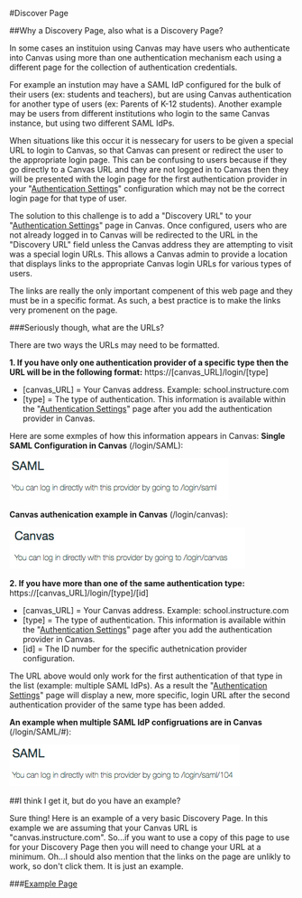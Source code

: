 #Discover Page

##Why a Discovery Page, also what is a Discovery Page?

In some cases an instituion using Canvas may have users who authenticate into Canvas using more than one authentication mechanism each using a different page for the collection of authentication credentials.

For example an instution may have a SAML IdP configured for the bulk of their users (ex: students and teachers), but are using Canvas authentication for another type of users (ex: Parents of K-12 students). Another example may be users from different institutions who login to the same Canvas instance, but using two different SAML IdPs. 

When situations like this occur it is nessecary for users to be given a special URL to login to Canvas, so that Canvas can present or redirect the user to the appropriate login page. This can be confusing to users because if they go directly to a Canvas URL and they are not logged in to Canvas then they will be presented with the login page for the first authentication provider in your "[Authentication Settings](https://community.canvaslms.com/docs/DOC-4284)" configuration which may not be the correct login page for that type of user.

The solution to this challenge is to add a "Discovery URL" to your "[Authentication Settings](https://community.canvaslms.com/docs/DOC-4284)" page in Canvas. Once configured, users who are not already logged in to Canvas will be redirected to the URL in the "Discovery URL" field unless the Canvas address they are attempting to visit was a special login URLs. This allows a Canvas admin to provide a location that displays links to the appropriate Canvas login URLs for various types of users.

The links are really the only important compenent of this web page and they must be in a specific format. As such, a best practice is to make the links very promenent on the page.

###Seriously though, what are the URLs?

There are two ways the URLs may need to be formatted. 

**1. If you have only one authentication provider of a specific type then the URL will be in the following format:**
  https://[canvas_URL]/login/[type]
   * [canvas_URL] = Your Canvas address. Example: school.instructure.com
   * [type] = The type of authentication. This information is available within the "[Authentication Settings](https://community.canvaslms.com/docs/DOC-4284)" page after you add the authentication provider in Canvas.
   
Here are some exmples of how this information appears in Canvas:
**Single SAML Configuration in Canvas** (/login/SAML):
    
  ![Screenshot displaying an example of SAML authentication login URL: /login/saml](images/singlesaml.png)
    
**Canvas authenication example in Canvas** (/login/canvas):

  ![Screenshot displaying an example of Canvas authentication login URL: /login/canvas](images/canvas.png)
    
**2. If you have more than one of the same authentication type:** 
https://[canvas_URL]/login/[type]/[id]
   * [canvas_URL] = Your Canvas address. Example: school.instructure.com
   * [type] = The type of authentication. This information is available within the "[Authentication Settings](https://community.canvaslms.com/docs/DOC-4284)" page after you add the authentication provider in Canvas.
   * [id] = The ID number for the specific authetnication provider configuration.
   
The URL above would only work for the first authentication of that type in the list (example: multiple SAML IdPs). As a result the "[Authentication Settings](https://community.canvaslms.com/docs/DOC-4284)" page will display a new, more specific, login URL after the second authentication provider of the same type has been added.

**An example when multiple SAML IdP configruations are in Canvas** \(/login/SAML/#):
  
  ![Screenshot displaying an example of SAML authentication login URL: /login/saml/#](images/multisaml.png)

##I think I get it, but do you have an example?


Sure thing! Here is an example of a very basic Discovery Page. In this example we are assuming that your Canvas URL is "canvas.instructure.com". So...if you want to use a copy of this page to use for your Discovery Page then you will need to change your URL at a minimum. Oh...I should also mention that the links on the page are unlikly to work, so don't click them. It is just an example.

###[Example Page](example/)
